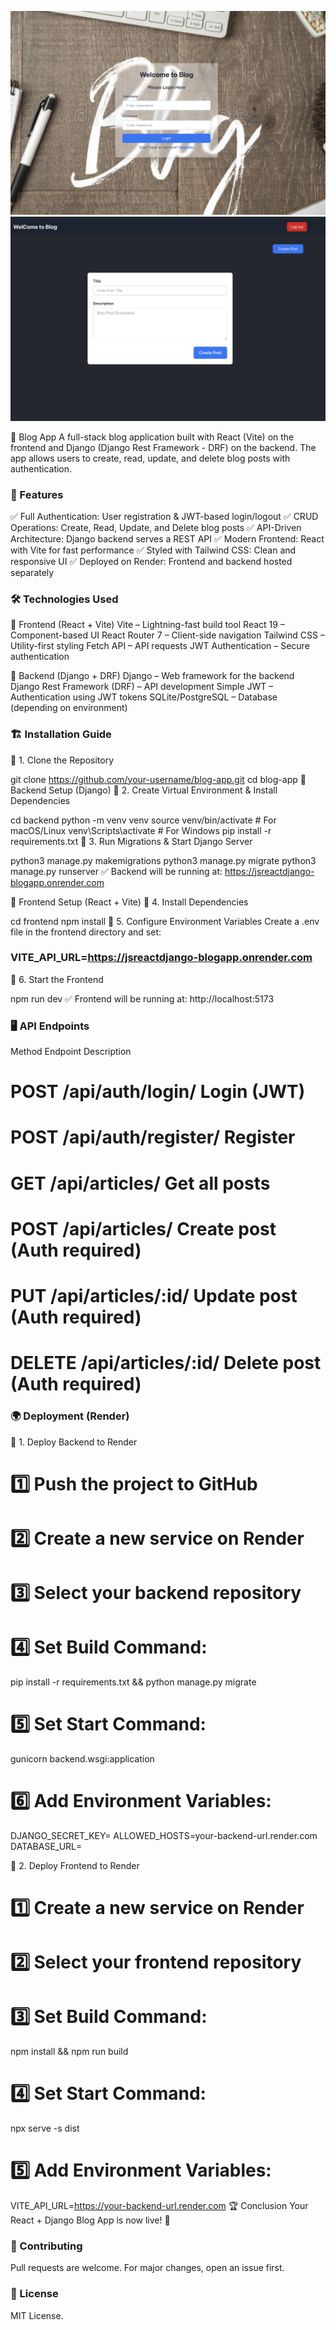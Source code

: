 ![LoginForm](frontend/public/img/login1.png)
![CreatePost](frontend/public/img/articles1.png)

📝 Blog App
A full-stack blog application built with React (Vite) on the frontend and Django (Django Rest Framework - DRF) on the backend. The app allows users to create, read, update, and delete blog posts with authentication.

### 🚀 Features

✅ Full Authentication: User registration & JWT-based login/logout
✅ CRUD Operations: Create, Read, Update, and Delete blog posts
✅ API-Driven Architecture: Django backend serves a REST API
✅ Modern Frontend: React with Vite for fast performance
✅ Styled with Tailwind CSS: Clean and responsive UI
✅ Deployed on Render: Frontend and backend hosted separately

### 🛠 Technologies Used

📌 Frontend (React + Vite)
Vite – Lightning-fast build tool
React 19 – Component-based UI
React Router 7 – Client-side navigation
Tailwind CSS – Utility-first styling
Fetch API – API requests
JWT Authentication – Secure authentication

📌 Backend (Django + DRF)
Django – Web framework for the backend
Django Rest Framework (DRF) – API development
Simple JWT – Authentication using JWT tokens
SQLite/PostgreSQL – Database (depending on environment)

### 🏗 Installation Guide

🔹 1. Clone the Repository

git clone https://github.com/your-username/blog-app.git
cd blog-app
📡 Backend Setup (Django)
🔹 2. Create Virtual Environment & Install Dependencies

cd backend
python -m venv venv
source venv/bin/activate # For macOS/Linux
venv\Scripts\activate # For Windows
pip install -r requirements.txt
🔹 3. Run Migrations & Start Django Server

python3 manage.py makemigrations
python3 manage.py migrate
python3 manage.py runserver
✅ Backend will be running at: https://jsreactdjango-blogapp.onrender.com

🎨 Frontend Setup (React + Vite)
🔹 4. Install Dependencies

cd frontend
npm install
🔹 5. Configure Environment Variables
Create a .env file in the frontend directory and set:

### VITE_API_URL=https://jsreactdjango-blogapp.onrender.com

🔹 6. Start the Frontend

npm run dev
✅ Frontend will be running at: http://localhost:5173

### 🖥 API Endpoints

Method Endpoint Description

# POST /api/auth/login/ Login (JWT)

# POST /api/auth/register/ Register

# GET /api/articles/ Get all posts

# POST /api/articles/ Create post (Auth required)

# PUT /api/articles/:id/ Update post (Auth required)

# DELETE /api/articles/:id/ Delete post (Auth required)

### 🌍 Deployment (Render)

🔹 1. Deploy Backend to Render

# 1️⃣ Push the project to GitHub

# 2️⃣ Create a new service on Render

# 3️⃣ Select your backend repository

# 4️⃣ Set Build Command:

pip install -r requirements.txt && python manage.py migrate

# 5️⃣ Set Start Command:

gunicorn backend.wsgi:application

# 6️⃣ Add Environment Variables:

DJANGO_SECRET_KEY=<your-secret-key>
ALLOWED_HOSTS=your-backend-url.render.com
DATABASE_URL=<your-database-url>

🔹 2. Deploy Frontend to Render

# 1️⃣ Create a new service on Render

# 2️⃣ Select your frontend repository

# 3️⃣ Set Build Command:

npm install && npm run build

# 4️⃣ Set Start Command:

npx serve -s dist

# 5️⃣ Add Environment Variables:

VITE_API_URL=https://your-backend-url.render.com
🏆 Conclusion
Your React + Django Blog App is now live! 🎉

### 🤝 Contributing

Pull requests are welcome. For major changes, open an issue first.

### 📜 License

MIT License.
